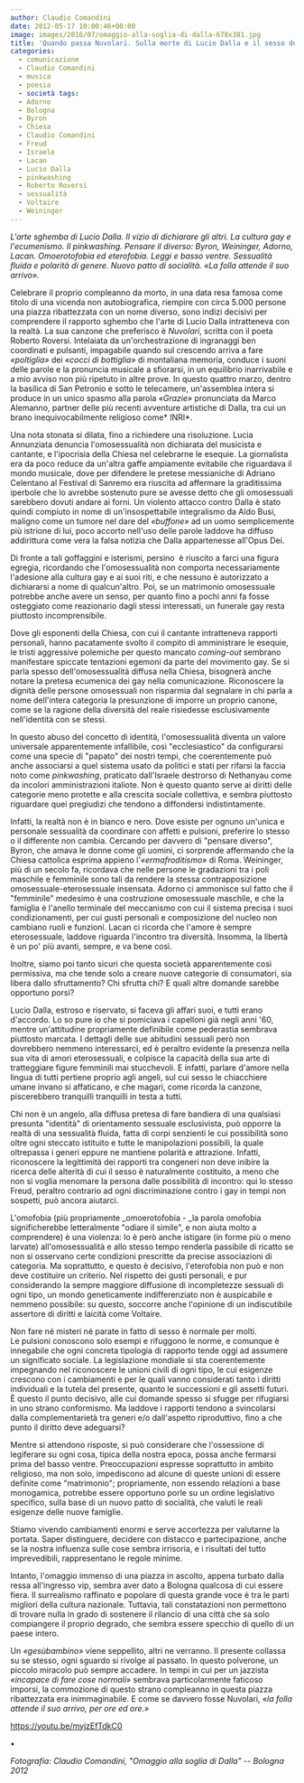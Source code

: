 ```yaml
---
author: Claudio Comandini
date: 2012-05-17 10:00:46+00:00 
image: images/2016/07/omaggio-alla-soglia-di-dalla-678x381.jpg 
title: 'Quando passa Nuvolari. Sulla morte di Lucio Dalla e il sesso degli angeli' 
categories: 
  - comunicazione 
  - Claudio Comandini 
  - musica 
  - poesia 
  - società tags: 
  - Adorno 
  - Bologna 
  - Byron 
  - Chiesa 
  - Claudio Comandini 
  - Freud 
  - Israele 
  - Lacan 
  - Lucio Dalla 
  - pinkwashing 
  - Roberto Roversi 
  - sessualità 
  - Voltaire 
  - Weininger 
---
```


*L'arte sghemba di Lucio Dalla. Il vizio di dichiarare gli altri. La cultura gay e l'ecumenismo. Il pinkwashing. Pensare il diverso: Byron, Weininger, Adorno, Lacan. Omoerotofobia ed eterofobia. Leggi e basso ventre. Sessualità fluida e polarità di genere. Nuovo patto di socialità. «La folla attende il suo arrivo».*

Celebrare il proprio compleanno da morto, in una data resa famosa come titolo di una vicenda non autobiografica, riempire con circa 5.000 persone una piazza ribattezzata con un nome diverso, sono indizi decisivi per comprendere il rapporto sghembo che l'arte di Lucio Dalla intratteneva con la realtà. La sua canzone che preferisco è *Nuvolari*, scritta con il poeta Roberto Roversi. Intelaiata da un'orchestrazione di ingranaggi ben coordinati e pulsanti, impagabile quando sul crescendo arriva a fare *«poltiglia»* dei *«cocci di bottiglia»* di montaliana memoria, conduce i suoni delle parole e la pronuncia musicale a sfiorarsi, in un equilibrio inarrivabile e a mio avviso non più ripetuto in altre prove. In questo quattro marzo, dentro la basilica di San Petronio e sotto le telecamere, un'assemblea intera si produce in un unico spasmo alla parola *«Grazie»* pronunciata da Marco Alemanno, partner delle più recenti avventure artistiche di Dalla, tra cui un brano inequivocabilmente religioso come\* INRI\*.

Una nota stonata si dilata, fino a richiedere una risoluzione. Lucia Annunziata denuncia l'omosessualità non dichiarata del musicista e cantante, e l'ipocrisia della Chiesa nel celebrarne le esequie. La giornalista era da poco reduce da un'altra gaffe ampiamente evitabile che riguardava il mondo musicale, dove per difendere le pretese messianiche di Adriano Celentano al Festival di Sanremo era riuscita ad affermare la graditissima iperbole che lo avrebbe sostenuto pure se avesse detto che gli omosessuali sarebbero dovuti andare ai forni. Un violento attacco contro Dalla è stato quindi compiuto in nome di un'insospettabile integralismo da Aldo Busi, maligno come un tumore nel dare del *«buffone»* ad un uomo semplicemente più istrione di lui, poco accorto nell'uso delle parole laddove ha diffuso addirittura come vera la falsa notizia che Dalla appartenesse all'Opus Dei.

Di fronte a tali goffaggini e isterismi, persino  è riuscito a farci una figura egregia, ricordando che l'omosessualità non comporta necessariamente l'adesione alla cultura gay e ai suoi riti, e che nessuno è autorizzato a dichiararsi a nome di qualcun'altro. Poi, se un matrimonio omosessuale potrebbe anche avere un senso, per quanto fino a pochi anni fa fosse osteggiato come reazionario dagli stessi interessati, un funerale gay resta piuttosto incomprensibile.

Dove gli esponenti della Chiesa, con cui il cantante intratteneva rapporti personali, hanno pacatamente svolto il compito di amministrare le esequie, le tristi aggressive polemiche per questo mancato *coming-out* sembrano manifestare spiccate tentazioni egemoni da parte del movimento gay. Se si parla spesso dell'omosessualità diffusa nella Chiesa, bisognerà anche notare la pretesa ecumenica dei gay nella comunicazione. Riconoscere la dignità delle persone omosessuali non risparmia dal segnalare in chi parla a nome dell'intera categoria la presunzione di imporre un proprio canone, come se la ragione della diversità del reale risiedesse esclusivamente nell'identità con se stessi.

In questo abuso del concetto di identità, l'omosessualità diventa un valore universale apparentemente infallibile, così "ecclesiastico" da configurarsi come una specie di "papato" dei nostri tempi, che coerentemente può anche associarsi a quel sistema usato da politici e stati per rifarsi la faccia noto come *pinkwashing*, praticato dall'Israele destrorso di Nethanyau come da incolori amministrazioni italiote. Non è questo quanto serve ai diritti delle categorie meno protette e alla crescita sociale collettiva, e sembra piuttosto riguardare quei pregiudizi che tendono a diffondersi indistintamente.

Infatti, la realtà non è in bianco e nero. Dove esiste per ognuno un'unica e personale sessualità da coordinare con affetti e pulsioni, preferire lo stesso o il differente non cambia. Cercando per davvero di "pensare diverso", Byron, che amava le donne come gli uomini, ci sorprende affermando che la Chiesa cattolica esprima appieno l'*«ermafroditismo»* di Roma. Weininger, più di un secolo fa, ricordava che nelle persone le gradazioni tra i poli maschile e femminile sono tali da rendere la stessa contrapposizione omosessuale-eterosessuale insensata. Adorno ci ammonisce sul fatto che il "femminile" medesimo è una costruzione omosessuale maschile, e che la famiglia è l'anello terminale del meccanismo con cui il sistema precisa i suoi condizionamenti, per cui gusti personali e composizione del nucleo non cambiano ruoli e funzioni. Lacan ci ricorda che l'amore è sempre eterosessuale, laddove riguarda l'incontro tra diversità. Insomma, la libertà è un po' più avanti, sempre, e va bene così.

Inoltre, siamo poi tanto sicuri che questa società apparentemente così permissiva, ma che tende solo a creare nuove categorie di consumatori, sia libera dallo sfruttamento? Chi sfrutta chi? E quali altre domande sarebbe opportuno porsi?

Lucio Dalla, estroso e riservato, si faceva gli affari suoi, e tutti erano d'accordo. Lo so pure io che si pomiciava i capelloni già negli anni '60, mentre un'attitudine propriamente definibile come pederastia sembrava piuttosto marcata. I dettagli delle sue abitudini sessuali però non dovrebbero nemmeno interessarci, ed è peraltro evidente la presenza nella sua vita di amori eterosessuali, e colpisce la capacità della sua arte di tratteggiare figure femminili mai stucchevoli. E infatti, parlare d'amore nella lingua di tutti pertiene proprio agli angeli, sul cui sesso le chiacchiere umane invano si affaticano, e che magari, come ricorda la canzone, piscerebbero tranquilli tranquilli in testa a tutti.

Chi non è un angelo, alla diffusa pretesa di fare bandiera di una qualsiasi presunta "identità" di orientamento sessuale esclusivista, può opporre la realtà di una sessualità fluida, fatta di corpi senzienti le cui possibilità sono oltre ogni steccato istituito e tutte le manipolazioni possibili, la quale oltrepassa i generi eppure ne mantiene polarità e attrazione. Infatti, riconoscere la legittimità dei rapporti tra congeneri non deve inibire la ricerca delle alterità di cui il sesso è naturalmente costituito, a meno che non si voglia menomare la persona dalle possibilità di incontro: qui lo stesso Freud, peraltro contrario ad ogni discriminazione contro i gay in tempi non sospetti, può ancora aiutarci.

L'omofobia (più propriamente \_omoerotofobia - \_la parola omofobia significherebbe letteralmente "odiare il simile", e non aiuta molto a comprendere) è una violenza: lo è però anche istigare (in forme più o meno larvate) all'omosessualità e allo stesso tempo renderla passibile di ricatto se non si osservano certe condizioni prescritte da precise associazioni di categoria. Ma soprattutto, e questo è decisivo, l'eterofobia non può e non deve costituire un criterio. Nel rispetto dei gusti personali, e pur considerando la sempre maggiore diffusione di incompletezze sessuali di ogni tipo, un mondo geneticamente indifferenziato non è auspicabile e nemmeno possibile: su questo, soccorre anche l'opinione di un indiscutibile assertore di diritti e laicità come Voltaire.

Non fare né misteri né parate in fatto di sesso è normale per molti. Le pulsioni conoscono solo esempi e rifuggono le norme, e comunque è innegabile che ogni concreta tipologia di rapporto tende oggi ad assumere un significato sociale. La legislazione mondiale si sta coerentemente impegnando nel riconoscere le unioni civili di ogni tipo, le cui esigenze crescono con i cambiamenti e per le quali vanno considerati tanto i diritti individuali e la tutela del presente, quanto le successioni e gli assetti futuri. È questo il punto decisivo, alle cui domande spesso si sfugge per rifugiarsi in uno strano conformismo. Ma laddove i rapporti tendono a svincolarsi dalla complementarietà tra generi e/o dall'aspetto riproduttivo, fino a che punto il diritto deve adeguarsi?

Mentre si attendono risposte, si può considerare che l'ossessione di legiferare su ogni cosa, tipica della nostra epoca, possa anche fermarsi prima del basso ventre. Preoccupazioni espresse soprattutto in ambito religioso, ma non solo, impediscono ad alcune di queste unioni di essere definite come "matrimonio"; propriamente, non essendo relazioni a base monogamica, potrebbe essere opportuno porle su un ordine legislativo specifico, sulla base di un nuovo patto di socialità, che valuti le reali esigenze delle nuove famiglie.

Stiamo vivendo cambiamenti enormi e serve accortezza per valutarne la portata. Saper distinguere, decidere con distacco e partecipazione, anche se la nostra influenza sulle cose sembra irrisoria, e i risultati del tutto imprevedibili, rappresentano le regole minime.

Intanto, l'omaggio immenso di una piazza in ascolto, appena turbato dalla ressa all'ingresso vip, sembra aver dato a Bologna qualcosa di cui essere fiera. Il surrealismo raffinato e popolare di questa grande voce è tra le parti migliori della cultura nazionale. Tuttavia, tali constatazioni non permettono di trovare nulla in grado di sostenere il rilancio di una città che sa solo compiangere il proprio degrado, che sembra essere specchio di quello di un paese intero.

Un *«gesùbambino»* viene seppellito, altri ne verranno. Il presente collassa su se stesso, ogni sguardo si rivolge al passato. In questo polverone, un piccolo miracolo può sempre accadere. In tempi in cui per un jazzista *«incapace di fare cose normali»* sembrava particolarmente faticoso imporsi, la commozione di questo strano compleanno in questa piazza ribattezzata era inimmaginabile. E come se davvero fosse Nuvolari, «*la folla attende il suo arrivo, per ore ed ore.»*

https://youtu.be/myjzEfTdkC0

•

*Fotografia: Claudio Comandini, "Omaggio alla soglia di Dalla" -- Bologna 2012*
